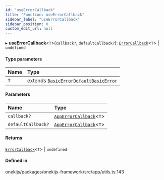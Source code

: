 ```yaml
---
id: "useErrorCallback"
title: "Function: useErrorCallback"
sidebar_label: "useErrorCallback"
sidebar_position: 0
custom_edit_url: null
---
```


▸ **useErrorCallback**<`T`\>(`callback?`, `defaultCallback?`): [`ErrorCallback`](../types/ErrorCallback.md)<`T`\> \| `undefined`

#### Type parameters

| Name | Type |
| :------ | :------ |
| `T` | extends [`BasicError`](../interfaces/BasicError.md)[`DefaultBasicError`](../classes/DefaultBasicError.md) |

#### Parameters

| Name | Type |
| :------ | :------ |
| `callback?` | [`AppErrorCallback`](../types/AppErrorCallback.md)<`T`\> |
| `defaultCallback?` | [`AppErrorCallback`](../types/AppErrorCallback.md)<`T`\> |

#### Returns

[`ErrorCallback`](../types/ErrorCallback.md)<`T`\> \| `undefined`

#### Defined in

onekijs/packages/onekijs-framework/src/app/utils.ts:143
